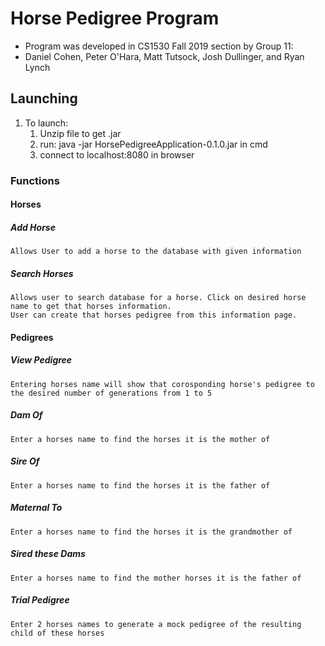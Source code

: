 # Horse Pedigree Program

* Program was developed in CS1530 Fall 2019 section by Group 11:
* Daniel Cohen, Peter O'Hara, Matt Tutsock, Josh Dullinger, and Ryan Lynch

## Launching

1. To launch:
	1. Unzip file to get .jar
	1. run: java -jar HorsePedigreeApplication-0.1.0.jar in cmd
	1. connect to localhost:8080 in browser
	
### Functions

#### Horses

##### Add Horse

	Allows User to add a horse to the database with given information
	
##### Search Horses
	
	Allows user to search database for a horse. Click on desired horse name to get that horses information.
	User can create that horses pedigree from this information page.
	
#### Pedigrees

##### View Pedigree
	
	Entering horses name will show that corosponding horse's pedigree to the desired number of generations from 1 to 5
	
##### Dam Of
	
	Enter a horses name to find the horses it is the mother of
	
##### Sire Of
	
	Enter a horses name to find the horses it is the father of	
	
##### Maternal To
	
	Enter a horses name to find the horses it is the grandmother of
	
##### Sired these Dams
	
	Enter a horses name to find the mother horses it is the father of

##### Trial Pedigree
	
	Enter 2 horses names to generate a mock pedigree of the resulting child of these horses
